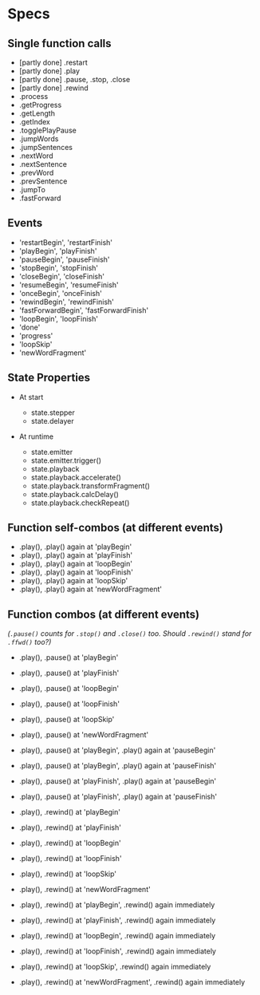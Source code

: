 # Specs


## Single function calls

- [partly done] .restart
- [partly done] .play
- [partly done] .pause, .stop, .close
- [partly done] .rewind
- .process
- .getProgress
- .getLength
- .getIndex
- .togglePlayPause
- .jumpWords
- .jumpSentences
- .nextWord
- .nextSentence
- .prevWord
- .prevSentence
- .jumpTo
- .fastForward


## Events

- 'restartBegin', 'restartFinish'
- 'playBegin', 'playFinish'
- 'pauseBegin', 'pauseFinish'
- 'stopBegin', 'stopFinish'
- 'closeBegin', 'closeFinish'
- 'resumeBegin', 'resumeFinish'
- 'onceBegin', 'onceFinish'
- 'rewindBegin', 'rewindFinish'
- 'fastForwardBegin', 'fastForwardFinish'
- 'loopBegin', 'loopFinish'
- 'done'
- 'progress'
- 'loopSkip'
- 'newWordFragment'


## State Properties

- At start
  - state.stepper
  - state.delayer

- At runtime
  - state.emitter
  - state.emitter.trigger()
  - state.playback
  - state.playback.accelerate()
  - state.playback.transformFragment()
  - state.playback.calcDelay()
  - state.playback.checkRepeat()


## Function self-combos (at different events)

- .play(), .play() again at 'playBegin'
- .play(), .play() again at 'playFinish'
- .play(), .play() again at 'loopBegin'
- .play(), .play() again at 'loopFinish'
- .play(), .play() again at 'loopSkip'
- .play(), .play() again at 'newWordFragment'


## Function combos (at different events)
_(`.pause()` counts for `.stop()` and `.close()` too. Should `.rewind()` stand for `.ffwd()` too?)_

- .play(), .pause() at 'playBegin'
- .play(), .pause() at 'playFinish'
- .play(), .pause() at 'loopBegin'
- .play(), .pause() at 'loopFinish'
- .play(), .pause() at 'loopSkip'
- .play(), .pause() at 'newWordFragment'

- .play(), .pause() at 'playBegin', .play() again at 'pauseBegin'
- .play(), .pause() at 'playBegin', .play() again at 'pauseFinish'
- .play(), .pause() at 'playFinish', .play() again at 'pauseBegin'
- .play(), .pause() at 'playFinish', .play() again at 'pauseFinish'

- .play(), .rewind() at 'playBegin'
- .play(), .rewind() at 'playFinish'
- .play(), .rewind() at 'loopBegin'
- .play(), .rewind() at 'loopFinish'
- .play(), .rewind() at 'loopSkip'
- .play(), .rewind() at 'newWordFragment'

- .play(), .rewind() at 'playBegin', .rewind() again immediately
- .play(), .rewind() at 'playFinish', .rewind() again immediately
- .play(), .rewind() at 'loopBegin', .rewind() again immediately
- .play(), .rewind() at 'loopFinish', .rewind() again immediately
- .play(), .rewind() at 'loopSkip', .rewind() again immediately
- .play(), .rewind() at 'newWordFragment', .rewind() again immediately


